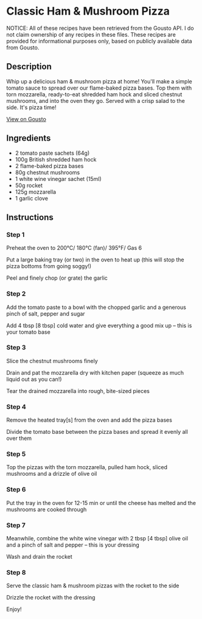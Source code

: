 # Classic Ham & Mushroom Pizza

NOTICE: All of these recipes have been retrieved from the Gousto API. I do not claim ownership of any recipes in these files. These recipes are provided for informational purposes only, based on publicly available data from Gousto.

## Description

Whip up a delicious ham & mushroom pizza at home! You'll make a simple tomato sauce to spread over our flame-baked pizza bases. Top them with torn mozzarella, ready-to-eat shredded ham hock and sliced chestnut mushrooms, and into the oven they go. Served with a crisp salad to the side. It's pizza time!

[View on Gousto](https://www.gousto.co.uk/recipes/cookbook/classic-ham-mushroom-pizza)

## Ingredients

- 2 tomato paste sachets (64g)
- 100g British shredded ham hock
- 2 flame-baked pizza bases
- 80g chestnut mushrooms
- 1 white wine vinegar sachet (15ml)
- 50g rocket
- 125g mozzarella
- 1 garlic clove

## Instructions


### Step 1

Preheat the oven to 200°C/ 180°C (fan)/ 395°F/ Gas 6


Put a large baking tray (or two) in the oven to heat up (this will stop the pizza bottoms from going soggy!)


Peel and finely chop (or grate) the garlic


### Step 2

Add the tomato paste to a bowl with the chopped garlic and a generous pinch of salt, pepper and sugar


Add 4 tbsp<span class="text-danger"> [8 tbsp]</span> cold water and give everything a good mix up – this is your tomato base


### Step 3

Slice the chestnut mushrooms finely


Drain and pat the mozzarella dry with kitchen paper (squeeze as much liquid out as you can!)


Tear the drained mozzarella into rough, bite-sized pieces


### Step 4

Remove the heated tray<span class="text-danger">[s]</span> from the oven and add the pizza bases


Divide the tomato base between the pizza bases and spread it evenly all over them


### Step 5

Top the pizzas with the torn mozzarella, pulled ham hock, sliced mushrooms and a drizzle of olive oil


### Step 6

Put the tray in the oven for 12-15 min or until the cheese has melted and the mushrooms are cooked through


### Step 7

Meanwhile, combine the white wine vinegar with 2 tbsp<span class="text-danger"> [4 tbsp]</span> olive oil and a pinch of salt and pepper – this is your dressing


Wash and drain the rocket

### Step 8

Serve the classic ham &amp; mushroom pizzas with the rocket to the side


Drizzle the rocket with the dressing


Enjoy!

